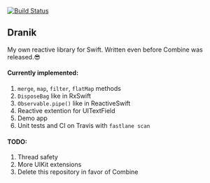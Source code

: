[![Build Status](https://travis-ci.com/azarovalex/Dranik.svg?branch=developer)](https://travis-ci.com/azarovalex/Dranik)
<br />
## Dranik

My own reactive library for Swift. Written even before Combine was released.😎

#### Currently implemented:
1) ```merge```, ```map```, ```filter```, ```flatMap``` methods
2) ```DisposeBag``` like in RxSwift
3) ```Observable.pipe()``` like in ReactiveSwift
4) Reactive extention for UITextField
5) Demo app
6) Unit tests and CI on Travis with ```fastlane scan```

#### TODO:
1) Thread safety
2) More UIKit extensions
3) Delete this repository in favor of Combine
